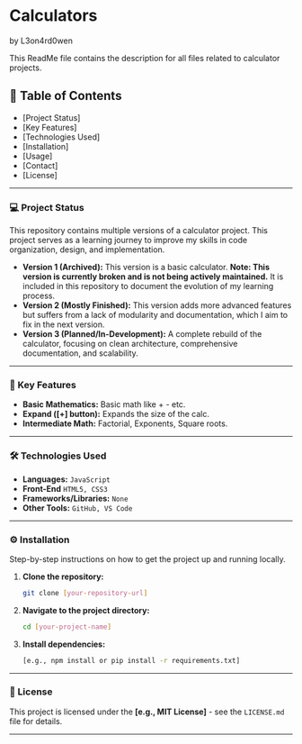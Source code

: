 # Calculators
by L3on4rd0wen

This ReadMe file contains the description for all files related to calculator projects.

## 📜 Table of Contents

  * [Project Status]
  * [Key Features]
  * [Technologies Used]
  * [Installation]
  * [Usage]
  * [Contact]
  * [License]

-----

### 💻 Project Status

This repository contains multiple versions of a calculator project. This project serves as a learning journey to improve my skills in code organization, design, and implementation.

  * **Version 1 (Archived):** This version is a basic calculator. **Note: This version is currently broken and is not being actively maintained.** It is included in this repository to document the evolution of my learning process.
  * **Version 2 (Mostly Finished):** This version adds more advanced features but suffers from a lack of modularity and documentation, which I aim to fix in the next version.
  * **Version 3 (Planned/In-Development):** A complete rebuild of the calculator, focusing on clean architecture, comprehensive documentation, and scalability.

-----

### 🚀 Key Features

  * **Basic Mathematics:** Basic math like + - etc.
  * **Expand ([+] button):** Expands the size of the calc.
  * **Intermediate Math:** Factorial, Exponents, Square roots.

-----

### 🛠️ Technologies Used

  * **Languages:** `JavaScript`
  * **Front-End** `HTML5, CSS3`
  * **Frameworks/Libraries:** `None`
  * **Other Tools:** `GitHub, VS Code`

-----

### ⚙️ Installation

Step-by-step instructions on how to get the project up and running locally.

1.  **Clone the repository:**
    ```bash
    git clone [your-repository-url]
    ```
2.  **Navigate to the project directory:**
    ```bash
    cd [your-project-name]
    ```
3.  **Install dependencies:**
    ```bash
    [e.g., npm install or pip install -r requirements.txt]
    ```

-----

### 📄 License

This project is licensed under the **[e.g., MIT License]** - see the `LICENSE.md` file for details.

-----
